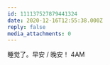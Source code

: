 ```yaml
---
id: 111137527879441324
date: 2020-12-16T12:55:38.000Z
reply: false
media_attachments: 0
---
```


睡觉了。早安 / 晚安！ 4AM

